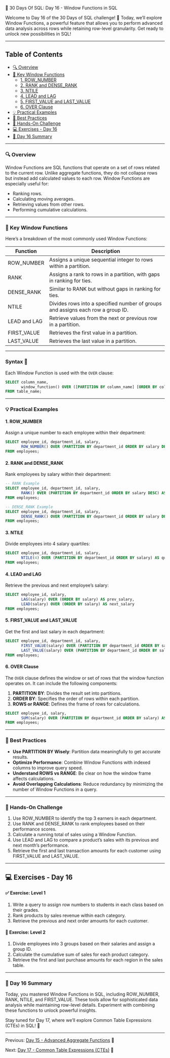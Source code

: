 📘 30 Days Of SQL: Day 16 - Window Functions in SQL

Welcome to Day 16 of the 30 Days of SQL challenge! 🎉 Today, we’ll explore Window Functions, a powerful feature that allows you to perform advanced data analysis across rows while retaining row-level granularity. Get ready to unlock new possibilities in SQL!

---

## Table of Contents

- [🔍 Overview](#-overview)
- [📘 Key Window Functions](#-key-window-functions)
  - [1. ROW_NUMBER](#1-row_number)
  - [2. RANK and DENSE_RANK](#2-rank-and-dense_rank)
  - [3. NTILE](#3-ntile)
  - [4. LEAD and LAG](#4-lead-and-lag)
  - [5. FIRST_VALUE and LAST_VALUE](#5-first_value-and-last_value)
  - [6. OVER Clause](#6-over-clause)
- [💡 Practical Examples](#-practical-examples)
- [🔧 Best Practices](#-best-practices)
- [🎯 Hands-On Challenge](#-hands-on-challenge)
- [💻 Exercises - Day 16](#-exercises---day-16) <!-- Corrected anchor -->
- [📝 Day 16 Summary](#-day-16-summary)


---

### 🔍 Overview
Window Functions are SQL functions that operate on a set of rows related to the current row. Unlike aggregate functions, they do not collapse rows but instead add calculated values to each row. Window Functions are especially useful for:

- Ranking rows.
- Calculating moving averages.
- Retrieving values from other rows.
- Performing cumulative calculations.

---

### 📘 Key Window Functions
Here’s a breakdown of the most commonly used Window Functions:

| Function          | Description                                                                                 |
|-------------------|---------------------------------------------------------------------------------------------|
| ROW_NUMBER       | Assigns a unique sequential integer to rows within a partition.                            |
| RANK             | Assigns a rank to rows in a partition, with gaps in ranking for ties.                      |
| DENSE_RANK       | Similar to RANK but without gaps in ranking for ties.                                       |
| NTILE            | Divides rows into a specified number of groups and assigns each row a group ID.            |
| LEAD and LAG     | Retrieve values from the next or previous row in a partition.                              |
| FIRST_VALUE      | Retrieves the first value in a partition.                                                  |
| LAST_VALUE       | Retrieves the last value in a partition.                                                   |

---

### Syntax 🔧
Each Window Function is used with the `OVER` clause:

```sql
SELECT column_name,
       window_function() OVER ([PARTITION BY column_name] [ORDER BY column_name]) AS alias_name
FROM table_name;
```

---

### 💡 Practical Examples

#### 1. ROW_NUMBER
Assign a unique number to each employee within their department:

```sql
SELECT employee_id, department_id, salary,
       ROW_NUMBER() OVER (PARTITION BY department_id ORDER BY salary DESC) AS row_num
FROM employees;
```

#### 2. RANK and DENSE_RANK
Rank employees by salary within their department:

```sql
-- RANK Example
SELECT employee_id, department_id, salary,
       RANK() OVER (PARTITION BY department_id ORDER BY salary DESC) AS rank
FROM employees;

-- DENSE_RANK Example
SELECT employee_id, department_id, salary,
       DENSE_RANK() OVER (PARTITION BY department_id ORDER BY salary DESC) AS dense_rank
FROM employees;
```

#### 3. NTILE
Divide employees into 4 salary quartiles:

```sql
SELECT employee_id, department_id, salary,
       NTILE(4) OVER (PARTITION BY department_id ORDER BY salary) AS quartile
FROM employees;
```

#### 4. LEAD and LAG
Retrieve the previous and next employee’s salary:

```sql
SELECT employee_id, salary,
       LAG(salary) OVER (ORDER BY salary) AS prev_salary,
       LEAD(salary) OVER (ORDER BY salary) AS next_salary
FROM employees;
```

#### 5. FIRST_VALUE and LAST_VALUE
Get the first and last salary in each department:

```sql
SELECT employee_id, department_id, salary,
       FIRST_VALUE(salary) OVER (PARTITION BY department_id ORDER BY salary) AS min_salary,
       LAST_VALUE(salary) OVER (PARTITION BY department_id ORDER BY salary ROWS BETWEEN UNBOUNDED PRECEDING AND UNBOUNDED FOLLOWING) AS max_salary
FROM employees;
```

#### 6. OVER Clause
The `OVER` clause defines the window or set of rows that the window function operates on. It can include the following components:

1. **PARTITION BY**: Divides the result set into partitions.
2. **ORDER BY**: Specifies the order of rows within each partition.
3. **ROWS or RANGE**: Defines the frame of rows for calculations.

```sql
SELECT employee_id, salary,
       SUM(salary) OVER (PARTITION BY department_id ORDER BY salary) AS cumulative_salary
FROM employees;

```

---

### 🔧 Best Practices
- **Use PARTITION BY Wisely**: Partition data meaningfully to get accurate results.
- **Optimize Performance**: Combine Window Functions with indexed columns to improve query speed.
- **Understand ROWS vs RANGE**: Be clear on how the window frame affects calculations.
- **Avoid Overlapping Calculations**: Reduce redundancy by minimizing the number of Window Functions in a query.

---

### 🎯 Hands-On Challenge

1. Use ROW_NUMBER to identify the top 3 earners in each department.
2. Use RANK and DENSE_RANK to rank employees based on their performance scores.
3. Calculate a running total of sales using a Window Function.
4. Use LEAD and LAG to compare a product’s sales with its previous and next month’s performance.
5. Retrieve the first and last transaction amounts for each customer using FIRST_VALUE and LAST_VALUE.

---

## 💻 Exercises - Day 16

#### ✅ Exercise: Level 1
1. Write a query to assign row numbers to students in each class based on their grades.
2. Rank products by sales revenue within each category.
3. Retrieve the previous and next order amounts for each customer.

#### 🚀 Exercise: Level 2
1. Divide employees into 3 groups based on their salaries and assign a group ID.
2. Calculate the cumulative sum of sales for each product category.
3. Retrieve the first and last purchase amounts for each region in the sales table.

---

### 📝 Day 16 Summary
Today, you mastered Window Functions in SQL, including ROW_NUMBER, RANK, NTILE, and FIRST_VALUE. These tools allow for sophisticated data analysis while maintaining row-level details. Experiment with combining these functions to unlock powerful insights.

Stay tuned for Day 17, where we’ll explore Common Table Expressions (CTEs) in SQL! 🚀

---

Previous: [Day 15 - Advanced Aggregate Functions](../Day-15%20%20Advanced%20Aggregate%20Functions/Day-15_Advanced_Aggregate_Functions.md) 🔼

Next: [Day 17 - Common Table Expressions (CTEs)](../Day-17%20Common%20Table%20Expressions/Day-17_Common_Table_Expressions.md) 🔽

